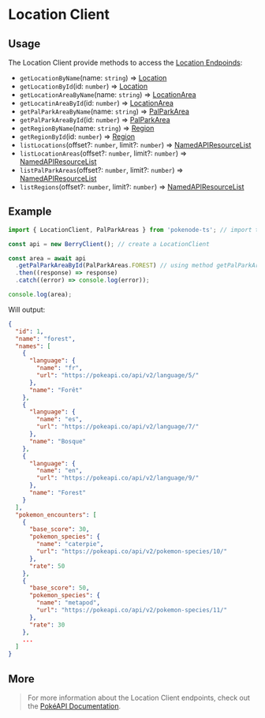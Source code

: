 # Location Client

## Usage

The Location Client provide methods to access the [Location Endpoinds](https://pokeapi.co/docs/v2#locations-section):

- `getLocationByName`(name: `string`) => [Location](typings/location-typings?id=location)
- `getLocationById`(id: `number`) => [Location](typings/location-typings?id=locaton)
- `getLocationAreaByName`(name: `string`) => [LocationArea](typings/location-typings?id=location-area)
- `getLocatinAreaById`(id: `number`) => [LocationArea](typings/location-typings?id=location-area)
- `getPalParkAreaByName`(name: `string`) => [PalParkArea](typings/location-typings?id=pal-park-area)
- `getPalParkAreaById`(id: `number`) => [PalParkArea](typings/location-typings?id=pal-park-area)
- `getRegionByName`(name: `string`) => [Region](typings/location-typings?id=region)
- `getRegionById`(id: `number`) => [Region](typings/location-typings?id=region)
- `listLocations`(offset?: `number`, limit?: `number`) => [NamedAPIResourceList](typings/common-typings?id=named-api-resource-list)
- `listLocationAreas`(offset?: `number`, limit?: `number`) => [NamedAPIResourceList](typings/common-typings?id=named-api-resource-list)
- `listPalParkAreas`(offset?: `number`, limit?: `number`) => [NamedAPIResourceList](typings/common-typings?id=named-api-resource-list)
- `listRegions`(offset?: `number`, limit?: `number`) => [NamedAPIResourceList](typings/common-typings?id=named-api-resource-list)

## Example

```js
import { LocationClient, PalParkAreas } from 'pokenode-ts'; // import the LocationClient (PalParkAreas enum is fully optional)

const api = new BerryClient(); // create a LocationClient

const area = await api
  .getPalParkAreaById(PalParkAreas.FOREST) // using method getPalParkAreaById()
  .then((response) => response)
  .catch((error) => console.log(error));

console.log(area);
```

Will output:

```json
{
  "id": 1,
  "name": "forest",
  "names": [
    {
      "language": {
        "name": "fr",
        "url": "https://pokeapi.co/api/v2/language/5/"
      },
      "name": "Forêt"
    },
    {
      "language": {
        "name": "es",
        "url": "https://pokeapi.co/api/v2/language/7/"
      },
      "name": "Bosque"
    },
    {
      "language": {
        "name": "en",
        "url": "https://pokeapi.co/api/v2/language/9/"
      },
      "name": "Forest"
    }
  ],
  "pokemon_encounters": [
    {
      "base_score": 30,
      "pokemon_species": {
        "name": "caterpie",
        "url": "https://pokeapi.co/api/v2/pokemon-species/10/"
      },
      "rate": 50
    },
    {
      "base_score": 50,
      "pokemon_species": {
        "name": "metapod",
        "url": "https://pokeapi.co/api/v2/pokemon-species/11/"
      },
      "rate": 30
    },
    ...
  ]
}
```

## More

> For more information about the Location Client endpoints, check out the [PokéAPI Documentation](https://pokeapi.co/docs/v2#locations-section).
